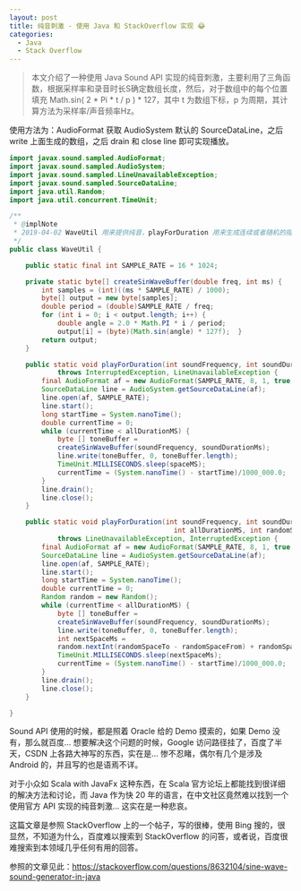 ```yaml
---
layout: post
title: 纯音刺激 - 使用 Java 和 StackOverflow 实现 😂
categories:
  - Java
  - Stack Overflow
---
```


> 本文介绍了一种使用 Java Sound API 实现的纯音刺激，主要利用了三角函数，根据采样率和录音时长S确定数组长度，然后，对于数组中的每个位置填充 Math.sin( 2 * Pi * t / p ) * 127，其中 t 为数组下标，p 为周期，其计算方法为采样率/声音频率Hz。

使用方法为：AudioFormat 获取 AudioSystem 默认的 SourceDataLine，之后 write 上面生成的数组，之后 drain 和 close line 即可实现播放。

```java
import javax.sound.sampled.AudioFormat;
import javax.sound.sampled.AudioSystem;
import javax.sound.sampled.LineUnavailableException;
import javax.sound.sampled.SourceDataLine;
import java.util.Random;
import java.util.concurrent.TimeUnit;

/**
 * @implNote
 * 2019-04-02 WaveUtil 用来提供纯音，playForDuration 用来生成连续或者随机的指定声音频率数、声音时长、声音总时长、声音间隔的纯音
 */
public class WaveUtil {

    public static final int SAMPLE_RATE = 16 * 1024;

    private static byte[] createSinWaveBuffer(double freq, int ms) {
        int samples = (int)((ms * SAMPLE_RATE) / 1000);
        byte[] output = new byte[samples];
        double period = (double)SAMPLE_RATE / freq;
        for (int i = 0; i < output.length; i++) {
            double angle = 2.0 * Math.PI * i / period;
            output[i] = (byte)(Math.sin(angle) * 127f);  }
        return output;
    }

    public static void playForDuration(int soundFrequency, int soundDurationMs, int allDurationMS, int spaceMS)
            throws InterruptedException, LineUnavailableException {
        final AudioFormat af = new AudioFormat(SAMPLE_RATE, 8, 1, true, true);
        SourceDataLine line = AudioSystem.getSourceDataLine(af);
        line.open(af, SAMPLE_RATE);
        line.start();
        long startTime = System.nanoTime();
        double currentTime = 0;
        while (currentTime < allDurationMS) {
            byte [] toneBuffer = 
            createSinWaveBuffer(soundFrequency, soundDurationMs);
            line.write(toneBuffer, 0, toneBuffer.length);
            TimeUnit.MILLISECONDS.sleep(spaceMS);
            currentTime = (System.nanoTime() - startTime)/1000_000.0;
        }
        line.drain();
        line.close();
    }

    public static void playForDuration(int soundFrequency, int soundDurationMs,
                                         int allDurationMS, int randomSpaceFrom, int randomSpaceTo)
            throws LineUnavailableException, InterruptedException {
        final AudioFormat af = new AudioFormat(SAMPLE_RATE, 8, 1, true, true);
        SourceDataLine line = AudioSystem.getSourceDataLine(af);
        line.open(af, SAMPLE_RATE);
        line.start();
        long startTime = System.nanoTime();
        double currentTime = 0;
        Random random = new Random();
        while (currentTime < allDurationMS) {
            byte [] toneBuffer = 
            createSinWaveBuffer(soundFrequency, soundDurationMs);
            line.write(toneBuffer, 0, toneBuffer.length);
            int nextSpaceMs = 
            random.nextInt(randomSpaceTo - randomSpaceFrom) + randomSpaceFrom;
            TimeUnit.MILLISECONDS.sleep(nextSpaceMs);
            currentTime = (System.nanoTime() - startTime)/1000_000.0;
        }
        line.drain();
        line.close();
    }

}
```

Sound API 使用的时候，都是照着 Oracle 给的 Demo 摸索的，如果 Demo 没有，那么就百度... 想要解决这个问题的时候，Google 访问路径挂了，百度了半天，CSDN 上各路大神写的东西，实在是... 惨不忍睹，偶尔有几个是涉及 Android 的，并且写的也是语焉不详。

对于小众如 Scala with JavaFx 这种东西，在 Scala 官方论坛上都能找到很详细的解决方法和讨论，而 Java 作为快 20 年的语言，在中文社区竟然难以找到一个使用官方 API 实现的纯音刺激... 这实在是一种悲哀。

这篇文章是参照 StackOverflow 上的一个帖子，写的很棒，使用 Bing 搜的，很显然，不知道为什么，百度难以搜索到 StackOverflow 的问答，或者说，百度很难搜索到本领域几乎任何有用的回答。

参照的文章见此：https://stackoverflow.com/questions/8632104/sine-wave-sound-generator-in-java